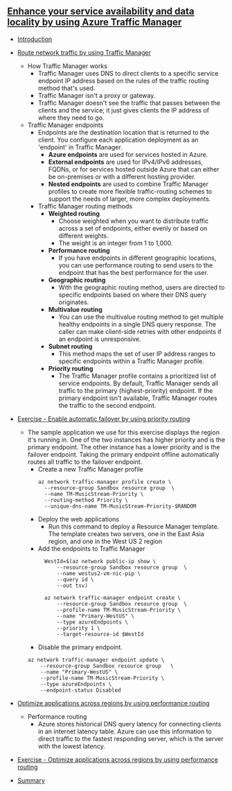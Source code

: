 ## [Enhance your service availability and data locality by using Azure Traffic Manager](https://docs.microsoft.com/en-au/learn/modules/distribute-load-with-traffic-manager/index)
- [Introduction](https://docs.microsoft.com/en-au/learn/modules/distribute-load-with-traffic-manager/1-introduction)

- [Route network traffic by using Traffic Manager](https://docs.microsoft.com/en-au/learn/modules/distribute-load-with-traffic-manager/2-priority-routing)
  - How Traffic Manager works
    - Traffic Manager uses DNS to direct clients to a specific service endpoint IP address based on the rules of the traffic routing method that's used.
    - Traffic Manager isn't a proxy or gateway. 
    - Traffic Manager doesn't see the traffic that passes between the clients and the service; it just gives clients the IP address of where they need to go.
  - Traffic Manager endpoints
    - Endpoints are the destination location that is returned to the client. You configure each application deployment as an 'endpoint' in Traffic Manager. 
      - **Azure endpoints** are used for services hosted in Azure.
      - **External endpoints** are used for IPv4/IPv6 addresses, FQDNs, or for services hosted outside Azure that can either be on-premises or with a different hosting provider.
      - **Nested endpoints** are used to combine Traffic Manager profiles to create more flexible traffic-routing schemes to support the needs of larger, more complex deployments.
    - Traffic Manager routing methods
      - **Weighted routing**
        - Choose weighted when you want to distribute traffic across a set of endpoints, either evenly or based on different weights.
        - The weight is an integer from 1 to 1,000.
      - **Performance routing**
        - If you have endpoints in different geographic locations, you can use performance routing to send users to the endpoint that has the best performance for the user.
      - **Geographic routing**
        - With the geographic routing method, users are directed to specific endpoints based on where their DNS query originates.
      - **Multivalue routing**
        - You can use the multivalue routing method to get multiple healthy endpoints in a single DNS query response. The caller can make client-side retries with other endpoints if an endpoint is unresponsive. 
      - **Subnet routing**
        - This method maps the set of user IP address ranges to specific endpoints within a Traffic Manager profile.
      - **Priority routing**
        - The Traffic Manager profile contains a prioritized list of service endpoints. By default, Traffic Manager sends all traffic to the primary (highest-priority) endpoint. If the primary endpoint isn't available, Traffic Manager routes the traffic to the second endpoint.
  
- [Exercise - Enable automatic failover by using priority routing](https://docs.microsoft.com/en-au/learn/modules/distribute-load-with-traffic-manager/3-exercise-priority-routing)
  - The sample application we use for this exercise displays the region it's running in. One of the two instances has higher priority and is the primary endpoint. The other instance has a lower priority and is the failover endpoint. Taking the primary endpoint offline automatically routes all traffic to the failover endpoint.
    - Create a new Traffic Manager profile
      ```
      az network traffic-manager profile create \
        --resource-group Sandbox resource group  \
        --name TM-MusicStream-Priority \
        --routing-method Priority \
        --unique-dns-name TM-MusicStream-Priority-$RANDOM
      ```
    - Deploy the web applications
      - Run this command to deploy a Resource Manager template. The template creates two servers, one in the East Asia region, and one in the West US 2 region
    - Add the endpoints to Traffic Manager
      ```
        WestId=$(az network public-ip show \
            --resource-group Sandbox resource group  \
            --name westus2-vm-nic-pip \
            --query id \
            --out tsv)

        az network traffic-manager endpoint create \
            --resource-group Sandbox resource group  \
            --profile-name TM-MusicStream-Priority \
            --name "Primary-WestUS" \
            --type azureEndpoints \
            --priority 1 \
            --target-resource-id $WestId
      ```
    - Disable the primary endpoint.
    ```
    az network traffic-manager endpoint update \
        --resource-group Sandbox resource group   \
        --name "Primary-WestUS" \
        --profile-name TM-MusicStream-Priority \
        --type azureEndpoints \
        --endpoint-status Disabled
    ```
- [Optimize applications across regions by using performance routing](https://docs.microsoft.com/en-au/learn/modules/distribute-load-with-traffic-manager/4-performance-routing)
  - Performance routing
    - Azure stores historical DNS query latency for connecting clients in an internet latency table. Azure can use this information to direct traffic to the fastest responding server, which is the server with the lowest latency. 
- [Exercise - Optimize applications across regions by using performance routing](https://docs.microsoft.com/en-au/learn/modules/distribute-load-with-traffic-manager/5-exercise-performance-routing)
- [Summary](https://docs.microsoft.com/en-au/learn/modules/distribute-load-with-traffic-manager/6-summary)
